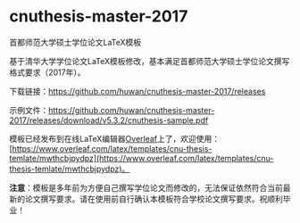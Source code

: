 # cnuthesis-master-2017
首都师范大学硕士学位论文LaTeX模板

基于清华大学学位论文LaTeX模板修改，基本满足首都师范大学硕士学位论文撰写格式要求（2017年）。

下载链接：https://github.com/huwan/cnuthesis-master-2017/releases

示例文件：https://github.com/huwan/cnuthesis-master-2017/releases/download/v5.3.2/cnuthesis-sample.pdf


模板已经发布到在线LaTeX编辑器[Overleaf](https://www.overleaf.com?r=551adaaa&rm=d&rs=b
)上了，欢迎使用：[https://www.overleaf.com/latex/templates/cnu-thesis-temlate/mwthcbjpydpz](https://www.overleaf.com/latex/templates/cnu-thesis-temlate/mwthcbjpydpz)。

**注意**：模板是多年前为方便自己撰写学位论文而修改的，无法保证依然符合当前最新的论文撰写要求。请在使用前自行确认本模板符合学校论文撰写要求。祝顺利毕业！
